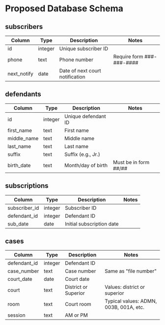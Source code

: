 # Proposed Database Schema

## subscribers

| Column    | Type  | Description        |Notes|
|-----------|-------|--------------------|-----|
|id         |integer|Unique subscriber ID|     |
|phone      |text   |Phone number        |Require form ###-###-####|
|next_notify|date   |Date of next court notification||

## defendants
| Column    | Type  | Description        |Notes|
|-----------|-------|--------------------|-----|
|id         |integer|Unique defendant ID |     |
|first_name |text   |First name          |     |
|middle_name|text   |Middle name         |     |
|last_name  |text   |Last name           |     |
|suffix     |text   |Suffix (e.g., Jr.)  |     |
|birth_date |text   |Month/day of birth  |Must be in form ##/##|

## subscriptions
| Column      | Type  | Description  |Notes|
|-------------|-------|--------------|-----|
|subscriber_id|integer|Subscriber ID |     |
|defendant_id |integer|Defendant ID  |     |
|sub_date   |date   |Initial subscription date||


## cases
| Column     | Type  | Description        |Notes|
|------------|-------|--------------------|-----|
|defendant_id|integer|Defendant ID        |     |
|case_number |text   |Case number         |Same as "file number"|
|court_date  |date   |Court date          ||
|court       |text   |District or Superior|Values: district or superior|
|room        |text   |Court room          |Typical values: ADMN, 003B, 001A, etc.|
|session     |text   |AM or PM            ||
